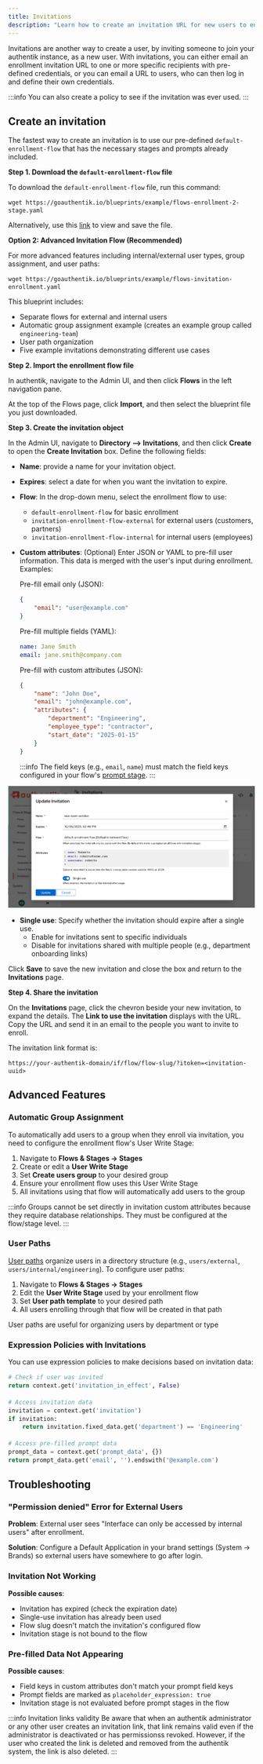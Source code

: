 ```yaml
---
title: Invitations
description: "Learn how to create an invitation URL for new users to enroll."
---
```


Invitations are another way to create a user, by inviting someone to join your authentik instance, as a new user. With invitations, you can either email an enrollment invitation URL to one or more specific recipients with pre-defined credentials, or you can email a URL to users, who can then log in and define their own credentials.

:::info
You can also create a policy to see if the invitation was ever used.
:::

## Create an invitation

The fastest way to create an invitation is to use our pre-defined `default-enrollment-flow` that has the necessary stages and prompts already included.

**Step 1. Download the `default-enrollment-flow` file**

To download the `default-enrollment-flow` file, run this command:

```shell
wget https://goauthentik.io/blueprints/example/flows-enrollment-2-stage.yaml
```

Alternatively, use this [link](/blueprints/example/flows-enrollment-2-stage.yaml) to view and save the file.

**Option 2: Advanced Invitation Flow (Recommended)**

For more advanced features including internal/external user types, group assignment, and user paths:

```shell
wget https://goauthentik.io/blueprints/example/flows-invitation-enrollment.yaml
```

This blueprint includes:

- Separate flows for external and internal users
- Automatic group assignment example (creates an example group called `engineering-team`)
- User path organization
- Five example invitations demonstrating different use cases

**Step 2. Import the enrollment flow file**

In authentik, navigate to the Admin UI, and then click **Flows** in the left navigation pane.

At the top of the Flows page, click **Import**, and then select the blueprint file you just downloaded.

**Step 3. Create the invitation object**

In the Admin UI, navigate to **Directory --> Invitations**, and then click **Create** to open the **Create Invitation** box. Define the following fields:

- **Name**: provide a name for your invitation object.

- **Expires**: select a date for when you want the invitation to expire.

- **Flow**: In the drop-down menu, select the enrollment flow to use:
    - `default-enrollment-flow` for basic enrollment
    - `invitation-enrollment-flow-external` for external users (customers, partners)
    - `invitation-enrollment-flow-internal` for internal users (employees)

- **Custom attributes**: (Optional) Enter JSON or YAML to pre-fill user information. This data is merged with the user's input during enrollment. Examples:

    Pre-fill email only (JSON):

    ```json
    {
        "email": "user@example.com"
    }
    ```

    Pre-fill multiple fields (YAML):

    ```yaml
    name: Jane Smith
    email: jane.smith@company.com
    ```

    Pre-fill with custom attributes (JSON):

    ```json
    {
        "name": "John Doe",
        "email": "john@example.com",
        "attributes": {
            "department": "Engineering",
            "employee_type": "contractor",
            "start_date": "2025-01-15"
        }
    }
    ```

    :::info
    The field keys (e.g., `email`, `name`) must match the field keys configured in your flow's [prompt stage](../../add-secure-apps/flows-stages/stages/prompt/index.md).
    :::

![Create an invitation modal box](./create_invite.png)

- **Single use**: Specify whether the invitation should expire after a single use.
    - Enable for invitations sent to specific individuals
    - Disable for invitations shared with multiple people (e.g., department onboarding links)

Click **Save** to save the new invitation and close the box and return to the **Invitations** page.

**Step 4. Share the invitation**

On the **Invitations** page, click the chevron beside your new invitation, to expand the details. The **Link to use the invitation** displays with the URL. Copy the URL and send it in an email to the people you want to invite to enroll.

The invitation link format is:

```
https://your-authentik-domain/if/flow/flow-slug/?itoken=<invitation-uuid>
```

## Advanced Features

### Automatic Group Assignment

To automatically add users to a group when they enroll via invitation, you need to configure the enrollment flow's User Write Stage:

1. Navigate to **Flows & Stages → Stages**
2. Create or edit a **User Write Stage**
3. Set **Create users group** to your desired group
4. Ensure your enrollment flow uses this User Write Stage
5. All invitations using that flow will automatically add users to the group

:::info
Groups cannot be set directly in invitation custom attributes because they require database relationships. They must be configured at the flow/stage level.
:::

### User Paths

[User paths](user_ref.mdx#path) organize users in a directory structure (e.g., `users/external`, `users/internal/engineering`). To configure user paths:

1. Navigate to **Flows & Stages → Stages**
2. Edit the **User Write Stage** used by your enrollment flow
3. Set **User path template** to your desired path
4. All users enrolling through that flow will be created in that path

User paths are useful for organizing users by department or type

### Expression Policies with Invitations

You can use expression policies to make decisions based on invitation data:

```python
# Check if user was invited
return context.get('invitation_in_effect', False)

# Access invitation data
invitation = context.get('invitation')
if invitation:
    return invitation.fixed_data.get('department') == 'Engineering'

# Access pre-filled prompt data
prompt_data = context.get('prompt_data', {})
return prompt_data.get('email', '').endswith('@example.com')
```

## Troubleshooting

### "Permission denied" Error for External Users

**Problem**: External user sees "Interface can only be accessed by internal users" after enrollment.

**Solution**: Configure a Default Application in your brand settings (System → Brands) so external users have somewhere to go after login.

### Invitation Not Working

**Possible causes**:

- Invitation has expired (check the expiration date)
- Single-use invitation has already been used
- Flow slug doesn't match the invitation's configured flow
- Invitation stage is not bound to the flow

### Pre-filled Data Not Appearing

**Possible causes**:

- Field keys in custom attributes don't match your prompt field keys
- Prompt fields are marked as `placeholder_expression: true`
- Invitation stage is not evaluated before prompt stages in the flow

:::info Invitation links validity
Be aware that when an authentik administrator or any other user creates an invitation link, that link remains valid even if the administrator is deactivated or has permissionss revoked. However, if the user who created the link is deleted and removed from the authentik system, the link is also deleted.
:::
